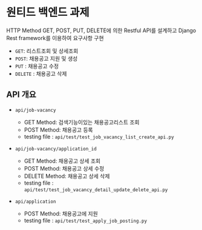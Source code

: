 # 원티드 백엔드 과제

HTTP Method GET, POST, PUT, DELETE에 의한 Restful API를 설계하고 Django Rest framework를 이용하여 요구사항 구현

- `GET`: 리스트조회 및 상세조회
- `POST`: 채용공고 지원 및 생성
- `PUT` : 채용공고 수정
- `DELETE` : 채용공고 삭제

## API 개요

- `api/job-vacancy`
  - GET Method: 검색기능이있는 채용공고리스트 조회
  - POST Method: 채용공고 등록
  - testing file : `api/test/test_job_vacancy_list_create_api.py`

- `api/job-vacancy/application_id`
  - GET Method: 채용공고 상세 조회
  - POST Method: 채용공고 상세 수정
  - DELETE Method: 채용공고 상세 삭제
  - testing file : `api/test/test_job_vacancy_detail_update_delete_api.py`

- `api/application`
  - POST Method: 채용공고에 지원
  - testing file : `api/test/test_apply_job_posting.py`

